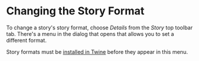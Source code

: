 # Changing the Story Format

To change a story's story format, choose _Details_ from the _Story_ top toolbar
tab. There's a menu in the dialog that opens that allows you to set a different
format.

Story formats must be [installed in Twine](../story-formats/adding.md) before
they appear in this menu.
